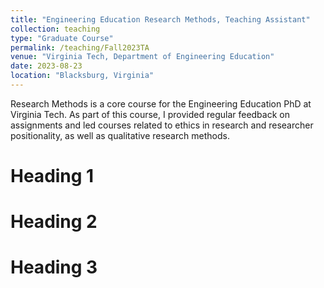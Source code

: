 ```yaml
---
title: "Engineering Education Research Methods, Teaching Assistant"
collection: teaching
type: "Graduate Course"
permalink: /teaching/Fall2023TA
venue: "Virginia Tech, Department of Engineering Education"
date: 2023-08-23
location: "Blacksburg, Virginia"
---
```


Research Methods is a core course for the Engineering Education PhD at Virginia Tech. As part of this course, I provided regular feedback on assignments and led courses related to ethics in research and researcher positionality, as well as qualitative research methods. 

Heading 1
======

Heading 2
======

Heading 3
======
